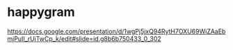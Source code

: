# happygram

https://docs.google.com/presentation/d/1wgPj5jxQ94RytH7OXU69WiZAaEbmjPuIl_rUjTwCp_k/edit#slide=id.g8b6b750433_0_302
